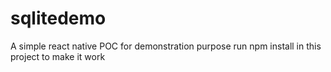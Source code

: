 # sqlitedemo
A simple react native POC for demonstration purpose
run npm install in this project to make it work
